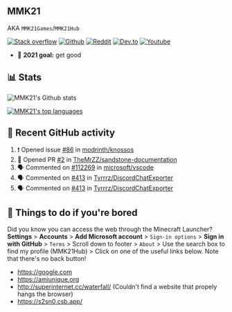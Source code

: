 ## MMK21
AKA `MMK21Games`/`MMK21Hub`

[![Stack overflow](https://img.shields.io/badge/Stack_Overflow-FE7A16?style=for-the-badge&logo=stack-overflow&logoColor=white)](https://stackoverflow.com/users/11519302/mmk21)
[![Github](https://img.shields.io/badge/GitHub-100000?style=for-the-badge&logo=github&logoColor=white)](https://github.com/MMK21Hub)
[![Reddit](https://img.shields.io/badge/Reddit-FF4500?style=for-the-badge&logo=reddit&logoColor=white)](https://www.reddit.com/user/mmk21games)
[![Dev.to](https://img.shields.io/badge/dev.to-0A0A0A?style=for-the-badge&logo=dev.to&logoColor=white)](https://dev.to/mmk21)
[![Youtube](https://img.shields.io/badge/YouTube-FF0000?style=for-the-badge&logo=youtube&logoColor=white)](https://www.youtube.com/channel/UCQp-7QfjNW84yA3d4dt6lOg)

- 🏁 **2021 goal:** get good

## 📊 Stats 
![MMK21's Github stats](https://github-readme-stats.vercel.app/api?username=MMK21Hub&show_icons=true&theme=dark&bg_color=171b22&text_color=CCCCCC&hide_border=true)

[![MMK21's top languages](https://github-readme-stats.vercel.app/api/top-langs/?username=MMK21Hub&theme=dark&bg_color=171b22&text_color=CCCCCC&hide_border=true)](https://www.youtube.com/watch?v=DLzxrzFCyOs)

## 👀 Recent GitHub activity

<!--START_SECTION:activity-->
1. ❗️ Opened issue [#86](https://github.com/modrinth/knossos/issues/86) in [modrinth/knossos](https://github.com/modrinth/knossos)
2. 💪 Opened PR [#2](https://github.com/TheMrZZ/sandstone-documentation/pull/2) in [TheMrZZ/sandstone-documentation](https://github.com/TheMrZZ/sandstone-documentation)
3. 🗣 Commented on [#112269](https://github.com/microsoft/vscode/issues/112269) in [microsoft/vscode](https://github.com/microsoft/vscode)
4. 🗣 Commented on [#413](https://github.com/Tyrrrz/DiscordChatExporter/issues/413) in [Tyrrrz/DiscordChatExporter](https://github.com/Tyrrrz/DiscordChatExporter)
5. 🗣 Commented on [#413](https://github.com/Tyrrrz/DiscordChatExporter/issues/413) in [Tyrrrz/DiscordChatExporter](https://github.com/Tyrrrz/DiscordChatExporter)
<!--END_SECTION:activity-->

## 🙂 Things to do if you're bored

Did you know you can access the web through the Minecraft Launcher? **Settings** > **Accounts** > **Add Microsoft account** > `Sign-in options` > **Sign in with GitHub** > `Terms` > Scroll down to footer > `About` > Use the search box to find my profile (MMK21Hub) > Click on one of the useful links below. Note that there's no back button!

* <https://google.com>
* <https://amiunique.org>
* <http://superinternet.cc/waterfall/> (Couldn't find a website that propely hangs the browser)
* <https://s2sn0.csb.app/>

<!--
**MMK21Hub/MMK21Hub** is a ✨ _special_ ✨ repository because its `README.md` (this file) appears on your GitHub profile.

Here are some ideas to get you started:

- 🔭 I’m currently working on ...
- 🌱 I’m currently learning ...
- 👯 I’m looking to collaborate on ...
- 🤔 I’m looking for help with ...
- 💬 Ask me about ...
- 📫 How to reach me: ...
- 😄 Pronouns: ...
- ⚡ Fun fact: ...
-->
